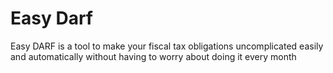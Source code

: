 # Easy Darf

Easy DARF is a tool to make your fiscal tax obligations uncomplicated easily and automatically without having to worry about doing it every month
